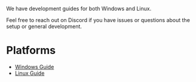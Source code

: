 We have development guides for both Windows and Linux.

Feel free to reach out on Discord if you have issues or questions about the setup or general development.

# Platforms

- [Windows Guide](/Development:-Windows.md)
- [Linux Guide](/Development:-Linux.md)

